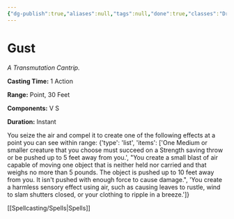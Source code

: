 ```yaml
---
{"dg-publish":true,"aliases":null,"tags":null,"done":true,"classes":"Druid, Sorcerer, Wizard,","spellLevel":0,"school":"Transmutation","source":"XGE","permalink":"/spells/gust/","dgHomeLink":false,"dgPassFrontmatter":true}
---
```


# Gust
*A Transmutation Cantrip.*

**Casting Time:** 1 Action

**Range:** Point, 30 Feet

**Components:** V S 

**Duration:** Instant

You seize the air and compel it to create one of the following effects at a point you can see within range:
{'type': 'list', 'items': ['One Medium or smaller creature that you choose must succeed on a Strength saving throw or be pushed up to 5 feet away from you.', "You create a small blast of air capable of moving one object that is neither held nor carried and that weighs no more than 5 pounds. The object is pushed up to 10 feet away from you. It isn't pushed with enough force to cause damage.", 'You create a harmless sensory effect using air, such as causing leaves to rustle, wind to slam shutters closed, or your clothing to ripple in a breeze.']}

[[Spellcasting/Spells|Spells]]
